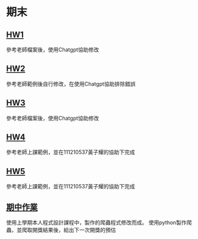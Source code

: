 # 期末

## [HW1](https://github.com/1100jimjim/_sp/tree/main/HW1)
參考老師檔案後，使用Chatgpt協助修改


## [HW2](https://github.com/1100jimjim/_sp/tree/main/HW2)
參考老師範例後自行修改，在使用Chatgpt協助排除錯誤


## [HW3](https://github.com/1100jimjim/_sp/tree/main/HW3)
參考老師檔案後，使用Chatgpt協助修改


## [HW4](https://github.com/1100jimjim/_sp/tree/main/HW4)
參考老師上課範例，並在111210537黃子耀的協助下完成


## [HW5](https://github.com/1100jimjim/_sp/tree/main/HW5)
參考老師上課範例，並在111210537黃子耀的協助下完成


## [期中作業](https://github.com/1100jimjim/_sp/tree/main/%E6%9C%9F%E4%B8%AD)
使用上學期本人程式設計課程中，製作的爬蟲程式修改而成。
使用python製作爬蟲，並爬取開獎結果後，給出下一次開獎的預估
